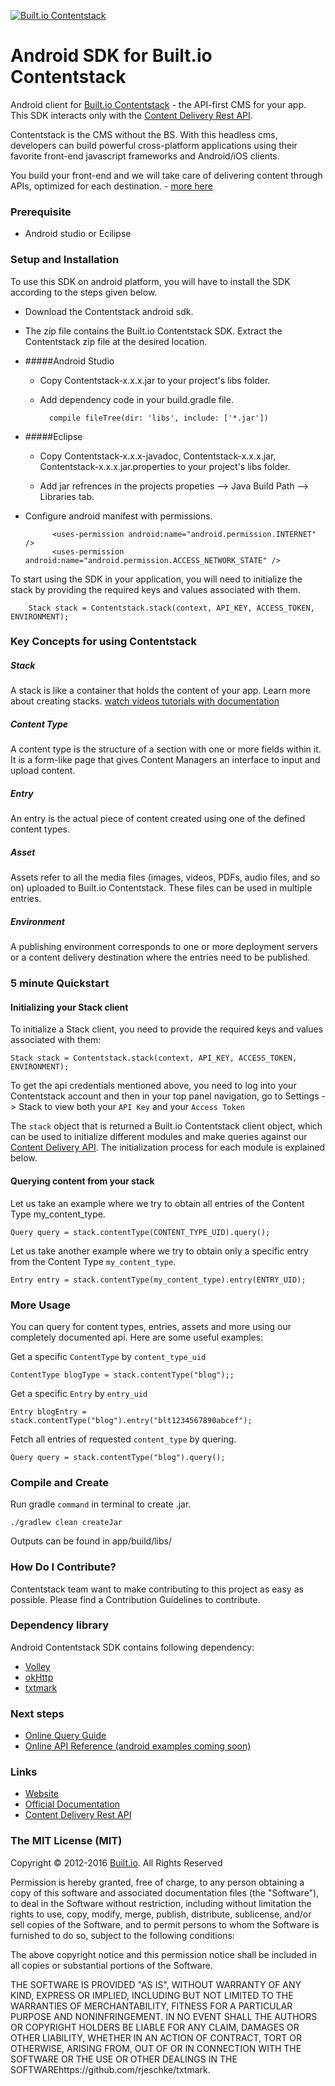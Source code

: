 [![Built.io Contentstack](https://contentstackdocs.built.io/static/images/logo.png)](https://www.built.io/products/contentstack/overview)

# Android SDK for Built.io Contentstack

Android client for [Built.io Contentstack](https://www.built.io/products/contentstack/overview)  - the API-first CMS for your app. This SDK interacts only with the [Content Delivery Rest API](https://contentstackdocs.built.io/developer/restapi).

Contentstack is the CMS without the BS. With this headless cms, developers can build powerful cross-platform applications using their favorite front-end javascript frameworks and Android/iOS clients. 

You build your front-end and we will take care of delivering content through APIs, optimized for each destination. - [more here](https://www.built.io/products/contentstack/overview) 

### Prerequisite
 - Android studio or Ecilipse 

### Setup and Installation
To use this SDK on android platform, you will have to install the SDK according to the steps given below.

- Download the Contentstack android sdk.

- The zip file contains the Built.io Contentstack SDK. Extract the Contentstack zip file at the desired location.

- #####Android Studio
	- Copy Contentstack-x.x.x.jar to your project's libs folder.

	- Add dependency code in your build.gradle file.
	
			compile fileTree(dir: 'libs', include: ['*.jar'])


- #####Eclipse
	- Copy Contentstack-x.x.x-javadoc, Contentstack-x.x.x.jar, Contentstack-x.x.x.jar.properties to your project's libs folder.

	- Add jar refrences in the projects propeties --> Java Build Path --> Libraries tab.
			
- Configure android manifest with permissions.
 
			<uses-permission android:name="android.permission.INTERNET" />
 			<uses-permission android:name="android.permission.ACCESS_NETWORK_STATE" />

To start using the SDK in your application, you will need to initialize the stack by providing the required keys and values associated with them.

		Stack stack = Contentstack.stack(context, API_KEY, ACCESS_TOKEN, ENVIRONMENT);


### Key Concepts for using Contentstack

##### Stack
A stack is like a container that holds the content of your app. Learn more about creating stacks. [watch videos tutorials with documentation](https://contentstackdocs.built.io/developer/android/quickstart)

##### Content Type

A content type is the structure of a section with one or more fields within it. It is a form-like page that gives Content Managers an interface to input and upload content. 

##### Entry

An entry is the actual piece of content created using one of the defined content types. 

##### Asset

Assets refer to all the media files (images, videos, PDFs, audio files, and so on) uploaded to Built.io Contentstack. These files can be used in multiple entries.  

##### Environment

A publishing environment corresponds to one or more deployment servers or a content delivery destination where the entries need to be published. 


### 5 minute Quickstart

#### Initializing your Stack client
To initialize a Stack client, you need to provide the required keys and values associated with them:

	Stack stack = Contentstack.stack(context, API_KEY, ACCESS_TOKEN, ENVIRONMENT);

To get the api credentials mentioned above, you need to log into your Contentstack account and then in your top panel navigation, go to Settings -> Stack to view both your `API Key` and your `Access Token`


The `stack` object that is returned a Built.io Contentstack client object, which can be used to initialize different modules and make queries against our [Content Delivery API](https://contentstackdocs.built.io/rest/api/content-delivery-api/). The initialization process for each module is explained below.


#### Querying content from your stack

Let us take an example where we try to obtain all entries of the Content Type my_content_type.

	Query query = stack.contentType(CONTENT_TYPE_UID).query();  
	
Let us take another example where we try to obtain only a specific entry from the Content Type `my_content_type`.

	Entry entry = stack.contentType(my_content_type).entry(ENTRY_UID);


### More Usage

You can query for content types, entries, assets and more using our completely documented api. Here are some useful examples:

Get a specific `ContentType` by `content_type_uid`

	ContentType blogType = stack.contentType("blog");;

Get a specific `Entry` by `entry_uid`

	Entry blogEntry = stack.contentType("blog").entry("blt1234567890abcef");

Fetch all entries of requested `content_type` by quering.

	Query query = stack.contentType("blog").query();		
### Compile and Create

Run gradle `command` in terminal to create .jar.

	./gradlew clean createJar

Outputs can be found in app/build/libs/

### How Do I Contribute?
Contentstack team want to make contributing to this project as easy as possible. Please find a Contribution Guidelines to contribute.

### Dependency library
Android Contentstack SDK contains following dependency:

- [Volley](https://github.com/mcxiaoke/android-volley)
- [okHttp](https://github.com/square/okhttp)
- [txtmark](https://github.com/rjeschke/txtmark)


### Next steps

- [Online Query Guide](https://contentstackdocs.built.io/developer/android/query-guide)
- [Online API Reference (android examples coming soon)](https://contentstackdocs.built.io/android/api/)

### Links
 - [Website](https://www.built.io/products/contentstack/overview)
 - [Official Documentation](http://contentstackdocs.built.io/developer/android/quickstart)
 - [Content Delivery Rest API](https://contentstackdocs.built.io/developer/restapi)

### The MIT License (MIT)
Copyright © 2012-2016 [Built.io](https://www.built.io/). All Rights Reserved

Permission is hereby granted, free of charge, to any person obtaining a copy of this software and associated documentation files (the "Software"), to deal in the Software without restriction, including without limitation the rights to use, copy, modify, merge, publish, distribute, sublicense, and/or sell copies of the Software, and to permit persons to whom the Software is furnished to do so, subject to the following conditions:

The above copyright notice and this permission notice shall be included in all copies or substantial portions of the Software.

THE SOFTWARE IS PROVIDED "AS IS", WITHOUT WARRANTY OF ANY KIND, EXPRESS OR IMPLIED, INCLUDING BUT NOT LIMITED TO THE WARRANTIES OF MERCHANTABILITY, FITNESS FOR A PARTICULAR PURPOSE AND NONINFRINGEMENT. IN NO EVENT SHALL THE AUTHORS OR COPYRIGHT HOLDERS BE LIABLE FOR ANY CLAIM, DAMAGES OR OTHER LIABILITY, WHETHER IN AN ACTION OF CONTRACT, TORT OR OTHERWISE, ARISING FROM, OUT OF OR IN CONNECTION WITH THE SOFTWARE OR THE USE OR OTHER DEALINGS IN THE SOFTWAREhttps://github.com/rjeschke/txtmark.